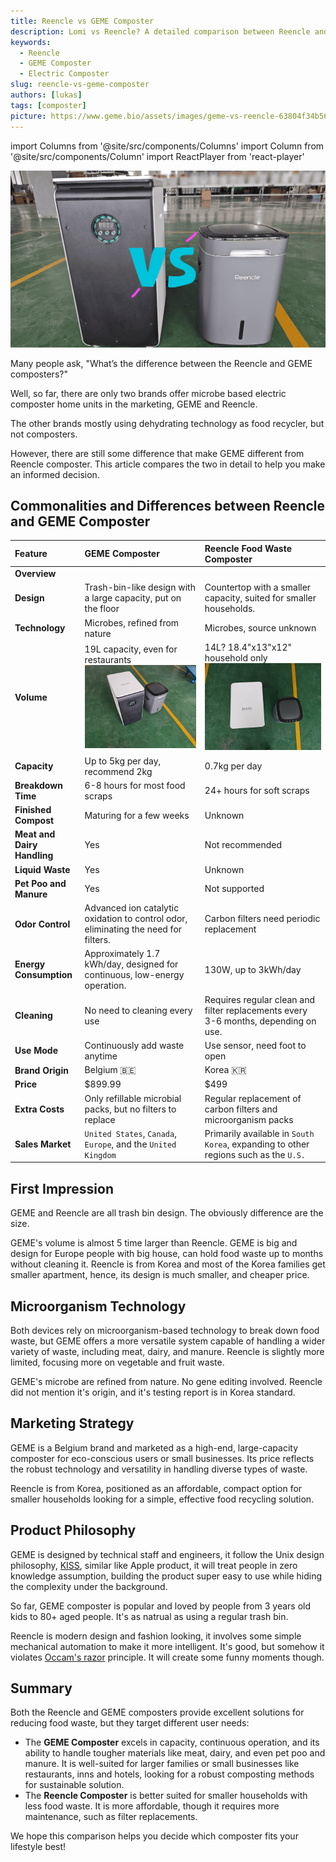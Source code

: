```yaml
---
title: Reencle vs GEME Composter
description: Lomi vs Reencle? A detailed comparison between Reencle and GEME composters to help you choose the best option for sustainable food waste management.
keywords:
  - Reencle
  - GEME Composter
  - Electric Composter
slug: reencle-vs-geme-composter
authors: [lukas]
tags: [composter]
picture: https://www.geme.bio/assets/images/geme-vs-reencle-63804f34b568a2a8f9335bd94054e0a1.png
---
```

<head>
    <meta charSet="utf-8" />
    <meta name="twitter:card" content="summary_large_image" />
    <meta data-rh="true" property="og:image" content="https://www.geme.bio/assets/images/geme-vs-reencle-63804f34b568a2a8f9335bd94054e0a1.png" />
    <meta data-rh="true" name="twitter:image" content="https://www.geme.bio/assets/images/geme-vs-reencle-63804f34b568a2a8f9335bd94054e0a1.png"/>
    <meta data-rh="true" property="og:url" content="https://www.geme.bio"/>
    <meta data-rh="true" property="og:locale" content="en"/>
</head>

import Columns from '@site/src/components/Columns'
import Column from '@site/src/components/Column'
import ReactPlayer from 'react-player'

![Reencle vs GEME Composter](./img/geme-vs-reencle.png)


Many people ask, "What’s the difference between the Reencle and GEME composters?"

Well, so far, there are only two brands offer microbe based electric composter home units in the marketing, GEME and Reencle. 

The other brands mostly using dehydrating technology as food recycler, but not composters.

However, there are still some difference that make GEME different from Reencle composter.
This article compares the two in detail to help you make an informed decision.

<!-- truncate -->

## Commonalities and Differences between Reencle and GEME Composter


| Feature                     | GEME Composter                                                                                                                                                                      | Reencle Food Waste Composter                                                                                                                                                       |
|:----------------------------|:------------------------------------------------------------------------------------------------------------------------------------------------------------------------------------|:-----------------------------------------------------------------------------------------------------------------------------------------------------------------------------------|
| **Overview**                | <div className="video__wrapper"><ReactPlayer className="video__player" controls height="100%" url="https://youtu.be/KTn9HMf1DBc" width="100%"/></div>                               | <div className="video__wrapper"><ReactPlayer className="video__player" controls height="100%" url="https://youtu.be/wGmt-L--V8k" width="100%"/></div>                              |
| **Design**                  | Trash-bin-like design with a large capacity, put on the floor                                                                                                                       | Countertop with a smaller capacity, suited for smaller households.                                                                                                                 |
| **Technology**              | Microbes, refined from nature                                                                                                                                                       | Microbes, source unknown                                                                                                                                                           |
| **Volume**                  | 19L capacity, even for restaurants ![Reencle vs GEME Composter](./img/geme-vs-reencle-size.png)                                                                                     | 14L? 18.4"x13"x12" household only ![Reencle vs GEME Composter Top View](./img/geme-vs-reencle-size-top.png)                                                                        |
| **Capacity**                | Up to 5kg per day, recommend 2kg                                                                                                                                                    | 0.7kg per day                                                                                                                                                                      |
| **Breakdown Time**          | 6-8 hours for most food scraps                                                                                                                                                      | 24+ hours for soft scraps                                                                                                                                                          |
| **Finished Compost**        | Maturing for a few weeks                                                                                                                                                            | Unknown                                                                                                                                                                            |
| **Meat and Dairy Handling** | Yes                                                                                                                                                                                 | Not recommended                                                                                                                                                                    |
| **Liquid Waste**            | Yes                                                                                                                                                                                 | Unknown                                                                                                                                                                            |
| **Pet Poo and Manure**      | Yes                                                                                                                                                                                 | Not supported                                                                                                                                                                      |
| **Odor Control**            | Advanced ion catalytic oxidation to control odor, eliminating the need for filters.                                                                                                 | Carbon filters need periodic replacement                                                                                                                                           |
| **Energy Consumption**      | Approximately 1.7 kWh/day, designed for continuous, low-energy operation.                                                                                                           | 130W, up to 3kWh/day                                                                                                                                                               |
| **Cleaning**                | No need to cleaning every use                                                                                                                                                       | Requires regular clean and filter replacements every 3-6 months, depending on use.                                                                                                 |
| **Use Mode**                | Continuously add waste anytime<div className="video__wrapper"><ReactPlayer className="video__player" controls height="100%" url="https://youtu.be/LZzssf_gebU" width="100%"/></div> | Use sensor, need foot to open<div className="video__wrapper"><ReactPlayer className="video__player" controls height="100%" url="https://youtu.be/eHi8qMaVw2I" width="100%"/></div> |
| **Brand Origin**            | Belgium 🇧🇪                                                                                                                                                                        | Korea 🇰🇷                                                                                                                                                                         |
| **Price**                   | $899.99                                                                                                                                                                             | $499                                                                                                                                                                               |
| **Extra Costs**             | Only refillable microbial packs, but no filters to replace                                                                                                                          | Regular replacement of carbon filters and microorganism packs                                                                                                                      |
| **Sales Market**            | `United States`, `Canada`, `Europe`, and the `United Kingdom`                                                                                                                       | Primarily available in `South Korea`, expanding to other regions such as the `U.S.`                                                                                                |

## First Impression

GEME and Reencle are all trash bin design. The obviously difference are the size. 
<div className="video__wrapper"><ReactPlayer className="video__player" controls height="100%" url="https://youtube.com/shorts/l985Jx-BKOU" width="100%"/></div>

GEME's volume is almost 5 time larger than Reencle. 
GEME is big and design for Europe people with big house, can hold food waste up to months without cleaning it.
Reencle is from Korea and most of the Korea families get smaller apartment, hence, its design is much smaller, and cheaper price.


## Microorganism Technology

Both devices rely on microorganism-based technology to break down food waste, 
but GEME offers a more versatile system capable of handling a wider variety of waste, including meat, dairy, and manure. 
Reencle is slightly more limited, focusing more on vegetable and fruit waste.

GEME's microbe are refined from nature. No gene editing involved. 
Reencle did not mention it's origin, and it's testing report is in Korea standard.

[//]: # (![Reencle Design]&#40;./img/img_10.png&#41;)


## Marketing Strategy

GEME is a Belgium brand and marketed as a high-end, large-capacity composter for eco-conscious users or small businesses. 
Its price reflects the robust technology and versatility in handling diverse types of waste. 

Reencle is from Korea, positioned as an affordable, compact option for smaller households looking for a simple, effective food recycling solution.



## Product Philosophy

GEME is designed by technical staff and engineers, it follow the Unix design philosophy, [KISS](https://en.wikipedia.org/wiki/KISS_principle), 
similar like Apple product, it will treat people in zero knowledge assumption, building the product super easy to use while hiding
the complexity under the background. 

So far, GEME composter is popular and loved by people from 3 years old kids to 80+ aged people. 
It's as natrual as using a regular trash bin. 

Reencle is modern design and fashion looking, it involves some simple mechanical automation to make it more intelligent.
It's good, but somehow it violates [Occam's razor](https://en.wikipedia.org/wiki/Occam%27s_razor) principle. 
It will create some funny moments though.

<div className="video__wrapper"><ReactPlayer className="video__player" controls height="100%" url="https://youtu.be/eHi8qMaVw2I" width="100%"/></div>


## Summary

Both the Reencle and GEME composters provide excellent solutions for reducing food waste, but they target different user needs:

- The **GEME Composter** excels in capacity, continuous operation, and its ability to handle tougher materials like meat, 
  dairy, and even pet poo and manure. It is well-suited for larger families or small businesses like restaurants, inns and hotels,
  looking for a robust composting methods for sustainable solution.
- The **Reencle Composter** is better suited for smaller households with less food waste. It is more affordable, 
  though it requires more maintenance, such as filter replacements.

We hope this comparison helps you decide which composter fits your lifestyle best!
